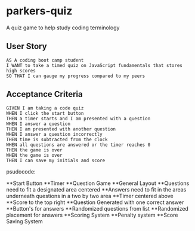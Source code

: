 # parkers-quiz
A quiz game to help study coding terminology

## User Story

```
AS A coding boot camp student
I WANT to take a timed quiz on JavaScript fundamentals that stores high scores
SO THAT I can gauge my progress compared to my peers
```


## Acceptance Criteria

```
GIVEN I am taking a code quiz
WHEN I click the start button
THEN a timer starts and I am presented with a question
WHEN I answer a question
THEN I am presented with another question
WHEN I answer a question incorrectly
THEN time is subtracted from the clock
WHEN all questions are answered or the timer reaches 0
THEN the game is over
WHEN the game is over
THEN I can save my initials and score
```

psudocode:

**Start Button
**Timer
**Question Game
    **General Layout
        **Questions need to fit a designated area centered
        **Answers need to fit in the areas underneath questions in a two by two area
        **Timer centered above
        **Score to the top right
    **Question Generated with one correct answer
    **Button's for answers
    **Randomized questions from list
    **Randomized placement for answers
    **Scoring System
    **Penalty system
    **Score Saving System

